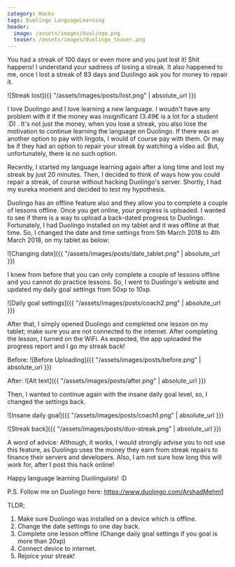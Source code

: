 ```yaml
---
category: Hacks
tags: Duolingo LanguageLearning
header:
  image: /assets/images/duolingo.png
  teaser: /assets/images/duolingo_teaser.png  
---
```


You had a streak of 100 days or even more and you just lost it! Shit happens! I understand your sadness of losing a streak. It also happened to me, once I lost a streak of 83 days and Duolingo ask you for money to repair it. 


![Streak lost]({{ "/assets/images/posts/lost.png" | absolute_url }})


I love Duolingo and I love learning a new language. I woudn't have any problem with it if the money was insignificant (3.49€ is a lot for a student :D) . It's not just the money, when you lose a streak, you also lose the motivation to continue learning the language on Duolingo. If there was an another option to pay with lingots, I would of course pay with them. Or may be if they had an option to repair your streak by watching a video ad. But, unfortunately, there is no such option.

Recently, I started my language learning again after a long time and lost my streak by just 20 minutes. Then, I decided to think of ways how you could repair a streak, of course without hacking Duolingo's server. Shortly, I had my eureka moment and decided to test my hypothesis. 

Duolingo has an offline feature also and they allow you to complete a couple of lessons offline. Once you get online, your progress is uploaded. I wanted to see if there is a way to upload a back-dated progress to Duolingo. Fortunately, I had Duolingo installed on my tablet and it was offline at that time. So, I changed the date and time settings from 5th March 2018 to 4th March 2018, on my tablet as below:


![Changing date]({{ "/assets/images/posts/date_tablet.png" | absolute_url }})


I knew from before that you can only complete a couple of lessons offline and you cannot do practice lessons. So, I went to Duolingo's website and updated my daily goal settings from 50xp to 10xp. 

![Daily goal settings]({{ "/assets/images/posts/coach2.png" | absolute_url }})



After that, I simply opened Duolingo and completed one lesson on my tablet; make sure you are not connected to the internet. After completing the lesson, I turned on the WiFi. As expected, the app uploaded the progress report and I go my streak back!


Before:
![Before Uploading]({{ "/assets/images/posts/before.png" | absolute_url }})

After:
![Alt text]({{ "/assets/images/posts/after.png" | absolute_url }})

Then, I wanted to continue again with the insane daily goal level, so, I changed the settings back.

![Insane daily goal]({{ "/assets/images/posts/coach1.png" | absolute_url }})


![Streak back]({{ "/assets/images/posts/duo-streak.png" | absolute_url }})

A word of advice: Although, it works, I would strongly advise you to not use this feature, as Duolingo uses the money they earn from streak repairs to finance their servers and developers. Also, I am not sure how long this will work for, after I post this hack online!

Happy language learning Duolinguists! :D

P.S. Follow me on Duolingo here: https://www.duolingo.com/ArshadMehm1

TLDR;
1. Make sure Duolingo was installed on a device which is offline.
2. Change the date settings to one day back.
3. Complete one lesson offline (Change daily goal settings if you goal is more than 20xp)
4. Connect device to internet.
5. Rejoice your streak!
